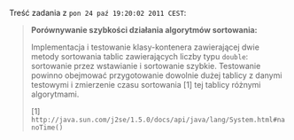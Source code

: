 Treść zadania z `pon 24 paź 19:20:02 2011 CEST`:

> **Porównywanie szybkości działania algorytmów sortowania:**
> 
> Implementacja i testowanie klasy-kontenera zawierającej dwie metody sortowania
> tablic zawierających liczby typu `double`: sortowanie przez wstawianie i
> sortowanie szybkie.
> Testowanie powinno obejmować przygotowanie dowolnie dużej tablicy z danymi
> testowymi i zmierzenie czasu sortowania [1] tej tablicy różnymi algorytmami.
> 
> [1] `http://java.sun.com/j2se/1.5.0/docs/api/java/lang/System.html#nanoTime()`
